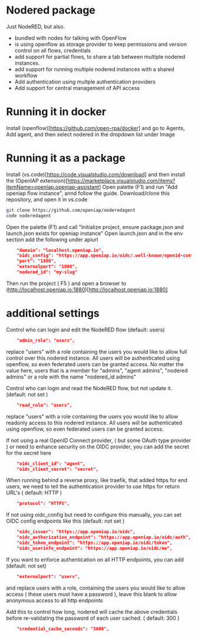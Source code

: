 # Nodered package
Just NodeRED, but also.
- bundled with nodes for talking with OpenFlow
- is using openflow as storage provider to keep permissions and version control on all flows, credentials
- add support for partial flows, to share a tab between multiple nodered instances.
- add support for running multiple nodered instances with a shared workflow
- Add authentication using multple authentication providers
- Add support for central management of API access

# Running it in docker
Install (openflow)[https://github.com/open-rpa/docker] and go to Agents, Add agent, and then select nodered in the dropdown list under Image

# Running it as a package
Install (vs.code)[https://code.visualstudio.com/download] and then install the (OpenIAP extension)[https://marketplace.visualstudio.com/items?itemName=openiap.openiap-assistant] 
Open palette (F1) and run "Add openiap flow instance", annd follow the guide.
Download/clone this repository, and open it in vs.code
```bash
git clone https://github.com/openiap/noderedagent
code noderedagent
```
Open the palette (F1) and call "Initialize project, ensure package.json and launch.json exists for openiap instance"
Open launch.json and in the env section add the following under apiurl
```json
    "domain": "localhost.openiap.io",
    "oidc_config": "https://app.openiap.io/oidc/.well-known/openid-configuration",
    "port": "1880",
    "externalport": "1880",
    "nodered_id": "my-slug"
```
Then run the project ( F5 ) and open a browser to (http://localhost.openiap.io:1880)[http://localhost.openiap.io:1880]

# additional settings

Control who can login and edit the NodeRED flow (default: users)
```json
    "admin_role": "users",
```
replace "users" with a role containing the users you would like to allow full control over this nodered instance. All users will be authenticated using openflow, so even federated users can be granted access.
No matter the value here, users that is a member for "admins", "agent admins", "nodered admins" or a role with the name "nodered_id admins"

Control who can login and read the NodeRED flow, but not update it.  (default: not set )
```json
    "read_role": "users",
```
replace "users" with a role containing the users you would like to allow readonly access to this nodered instance. All users will be authenticated using openflow, so even federated users can be granted access.


If not using a real OpenID Connect provider, ( but some OAuth type provider ) or need to enhance security on the OIDC provider, you can add the secret for the secret here
```json
    "oidc_client_id": "agent",
    "oidc_client_secret": "secret",
```

When running behind a reverse proxy, like traefik, that added https for end users, we need to tell the authentication provider to use https for return URL's
( default: HTTP )
```json
    "protocol": "HTTPS",
```

If not using oidc_config but need to configure this manually, you can set OIDC config endpoints like this
(default: not set )
```json
    "oidc_issuer": "https://app.openiap.io/oidc",
    "oidc_authorization_endpoint": "https://app.openiap.io/oidc/auth",
    "oidc_token_endpoint": "https://app.openiap.io/oidc/token",
    "oidc_userinfo_endpoint": "https://app.openiap.io/oidc/me",
```

If you want to enforce authentication on all HTTP endpoints, you can add (default: not set)
```json
    "externalport": "users",
```
and replace users with a role, containing the users you would like to allow access ( these users must have a password ), leave this blank to allow anonymous access to all http endpoints

Add this to control how long, nodered will cache the above credentials before re-validating the password of each user cached. ( default: 300 )
```json
    "credential_cache_seconds": "3600",
```


